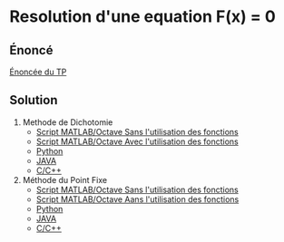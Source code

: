 # Resolution d'une equation F(x) = 0
## &Eacute;noncé
[&Eacute;noncée du TP](Enonce/TP%20MN%2001.pdf)
## Solution
1. Methode de Dichotomie 
   - [Script MATLAB/Octave Sans l'utilisation des fonctions](MATLAB/TP01/tst_dichotomie.m)
   - [Script MATLAB/Octave Avec l'utilisation des fonctions](MATLAB/TP01/tst_Dichotomie_1.m)
   - [Python](Python/TP01/tst_Dicho.py)
   - [JAVA](JAVA/src/TP01/ResolutionFx.java)
   - [C/C++](Cpp/SolveFx/SolveFx/SolveFx.cpp)
2. Méthode du Point Fixe 
   - [Script MATLAB/Octave Sans l'utilisation des fonctions](MATLAB/TP01/tst_PointFixe.m)
   - [Script MATLAB/Octave Aans l'utilisation des fonctions](MATLAB/TP01/tst_PointFixe_1.m)
   - [Python](Python/TP01/tst_ptFixe.py)
   - [JAVA](JAVA/src/TP01/ResolutionFx.java)
   - [C/C++](Cpp/SolveFx/SolveFx/SolveFx.cpp)
